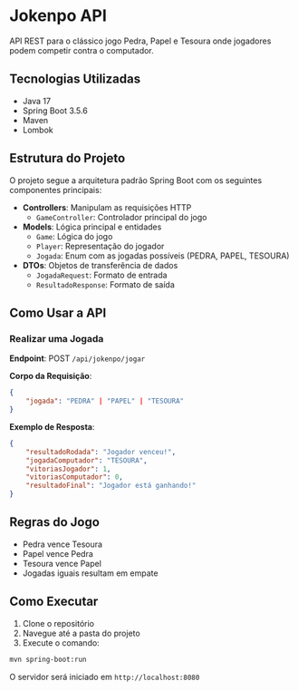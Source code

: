 # Jokenpo API

API REST para o clássico jogo Pedra, Papel e Tesoura onde jogadores podem competir contra o computador.

## Tecnologias Utilizadas

- Java 17
- Spring Boot 3.5.6
- Maven
- Lombok

## Estrutura do Projeto

O projeto segue a arquitetura padrão Spring Boot com os seguintes componentes principais:

- **Controllers**: Manipulam as requisições HTTP
  - `GameController`: Controlador principal do jogo
- **Models**: Lógica principal e entidades
  - `Game`: Lógica do jogo
  - `Player`: Representação do jogador
  - `Jogada`: Enum com as jogadas possíveis (PEDRA, PAPEL, TESOURA)
- **DTOs**: Objetos de transferência de dados
  - `JogadaRequest`: Formato de entrada
  - `ResultadoResponse`: Formato de saída

## Como Usar a API

### Realizar uma Jogada

**Endpoint**: POST `/api/jokenpo/jogar`

**Corpo da Requisição**:
```json
{
    "jogada": "PEDRA" | "PAPEL" | "TESOURA"
}
```

**Exemplo de Resposta**:
```json
{
    "resultadoRodada": "Jogador venceu!",
    "jogadaComputador": "TESOURA",
    "vitoriasJogador": 1,
    "vitoriasComputador": 0,
    "resultadoFinal": "Jogador está ganhando!"
}
```

## Regras do Jogo

- Pedra vence Tesoura
- Papel vence Pedra
- Tesoura vence Papel
- Jogadas iguais resultam em empate

## Como Executar

1. Clone o repositório
2. Navegue até a pasta do projeto
3. Execute o comando:
```bash
mvn spring-boot:run
```

O servidor será iniciado em `http://localhost:8080`